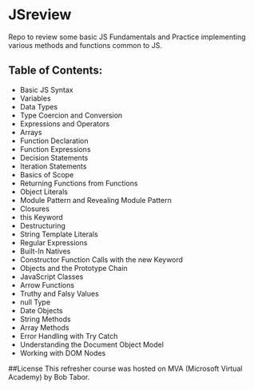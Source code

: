 # JSreview
Repo to review some basic JS Fundamentals and Practice implementing various methods and functions common to JS.

## Table of Contents: 
* Basic JS Syntax
* Variables
* Data Types 
* Type Coercion and Conversion
* Expressions and Operators 
* Arrays 
* Function Declaration 
* Function Expressions
* Decision Statements 
* Iteration Statements 
* Basics of Scope
* Returning Functions from Functions
* Object Literals 
* Module Pattern and Revealing Module Pattern
* Closures
* this Keyword
* Destructuring 
* String Template Literals 
* Regular Expressions
* Built-In Natives
* Constructor Function Calls with the new Keyword 
* Objects and the Prototype Chain
* JavaScript Classes
* Arrow Functions
* Truthy and Falsy Values
* null Type
* Date Objects
* String Methods
* Array Methods
* Error Handling with Try Catch
* Understanding the Document Object Model 
* Working with DOM Nodes

##License
This refresher course was hosted on MVA (Microsoft Virtual Academy) by Bob Tabor.